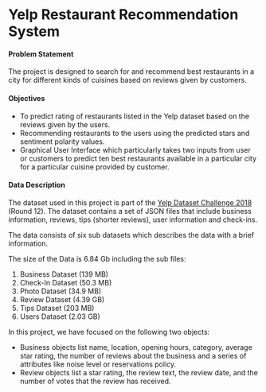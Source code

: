 # Yelp Restaurant Recommendation System

#### Problem Statement
The project is designed to search for and recommend best restaurants in a city for different kinds of cuisines based on reviews given by customers.  

#### Objectives
* To predict rating of restaurants listed in the Yelp dataset based on the reviews given by the users.
* Recommending restaurants to the users using the predicted stars and sentiment polarity values.
* Graphical User Interface which particularly takes two inputs from user or customers to predict ten best restaurants available in a particular city for a particular cuisine provided by customer.


#### Data Description 
The dataset used in this project is part of the [Yelp Dataset Challenge 2018](https://www.yelp.com/dataset) (Round 12). The dataset contains a set of JSON files that include business information, reviews, tips (shorter reviews), user information and check-ins. 

The data consists of six sub datasets which describes the data with a brief information.

The size of the Data is 6.84 Gb including the sub files:
1. Business Dataset (139 MB)
2. Check-In Dataset (50.3 MB)
3. Photo Dataset (34.9 MB)
4. Review Dataset (4.39 GB) 
5. Tips Dataset (203 MB)
6. Users Dataset (2.03 GB)

In this project, we have focused on the following two objects:
* Business objects list name, location, opening hours, category, average star rating, the number of reviews about the business and a series of attributes like noise level or reservations policy.
* Review objects list a star rating, the review text, the review date, and the number of votes that the review has received.
 

